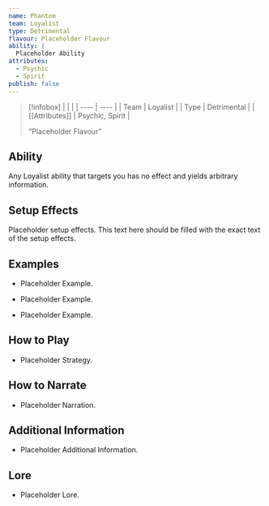 ```yaml
---
name: Phantom
team: Loyalist
type: Detrimental
flavour: Placeholder Flavour
ability: |
  Placeholder Ability
attributes:
  - Psychic
  - Spirit
publish: false
---
```

> [!infobox]
> |  |  |
> | ---- | ---- |
> | Team | Loyalist |
> | Type | Detrimental |
> | [[Attributes]] | Psychic, Spirit |
> 
>  “Placeholder Flavour”

## Ability
Any Loyalist ability that targets you has no effect and yields arbitrary information.

## Setup Effects
Placeholder setup effects. This text here should be filled with the exact text of the setup effects.

## Examples
- Placeholder Example.

- Placeholder Example.

- Placeholder Example.

## How to Play
- Placeholder Strategy.

## How to Narrate
- Placeholder Narration.

## Additional Information
- Placeholder Additional Information.

## Lore
- Placeholder Lore.